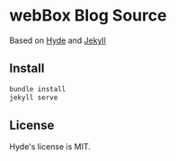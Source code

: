 # webBox Blog Source

Based on [Hyde](http://jekyllrb.com) and [Jekyll](http://hyde.poole.com)

## Install

```bash
bundle install
jekyll serve
```

## License

Hyde's license is MIT.

